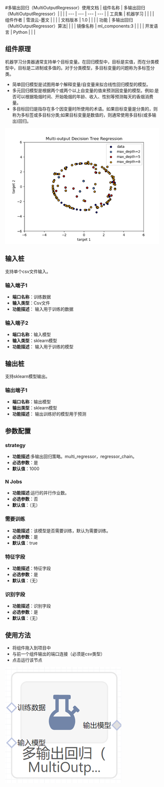 #多输出回归（MultiOutputRegressor）使用文档
| 组件名称 | 多输出回归（MultiOutputRegressor）|  |  |
| --- | --- | --- | --- |
| 工具集 | 机器学习 |  |  |
| 组件作者 | 雪浪云-墨文 |  |  |
| 文档版本 | 1.0 |  |  |
| 功能 | 多输出回归（MultiOutputRegressor）算法|  |  |
| 镜像名称 | ml_components:3 |  |  |
| 开发语言 | Python |  |  |

## 组件原理
机器学习分类器通常支持单个目标变量。在回归模型中，目标是实值，而在分类模型中，目标是二进制或多值的。对于分类模型，多目标变量的问题称为多标签分类。

- 简单回归模型是试图用单个解释变量/自变量来拟合线性回归模型的模型。
- 多元回归模型是根据两个或两个以上自变量的值来预测因变量的模型。例如:是否可以根据吸烟时间、开始吸烟的年龄、收入、性别等预测每天的香烟消费量。
- 多目标回归是指存在多个因变量时所使用的术语。如果目标变量是分类的，则称为多标签或多目标分类;如果目标变量是数值的，则通常使用多目标(或多输出)回归。

![](./img/多输出回归1.png)
## 输入桩
支持单个csv文件输入。
### 输入端子1

- **端口名称**：训练数据
- **输入类型**：Csv文件
- **功能描述**： 输入用于训练的数据
### 输入端子2

- **端口名称**：输入模型
- **输入类型**：sklearn模型
- **功能描述**： 输入用于训练的模型
## 输出桩
支持sklearn模型输出。
### 输出端子1

- **端口名称**：输出模型
- **输出类型**：sklearn模型
- **功能描述**： 输出训练好的模型用于预测
## 参数配置
### strategy

- **功能描述**:多输出回归策略。multi_regressor，regressor_chain。
- **必选参数**：是
- **默认值**：1000
### N Jobs

- **功能描述**:运行的并行作业数。
- **必选参数**：否
- **默认值**：（无）
### 需要训练

- **功能描述**：该模型是否需要训练，默认为需要训练。
- **必选参数**：是
- **默认值**：true
### 特征字段

- **功能描述**：特征字段
- **必选参数**：是
- **默认值**：（无）
### 识别字段

- **功能描述**：识别字段
- **必选参数**：是
- **默认值**：（无）
## 使用方法
- 将组件拖入到项目中
- 与前一个组件输出的端口连接（必须是csv类型）
- 点击运行该节点


![](./img/多输出回归2.png)



